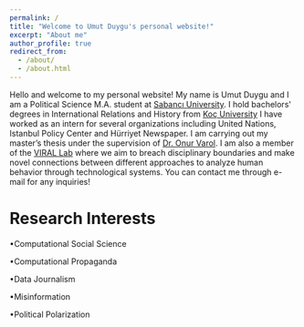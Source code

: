 ```yaml
---
permalink: /
title: "Welcome to Umut Duygu's personal website!"
excerpt: "About me"
author_profile: true
redirect_from: 
  - /about/
  - /about.html
---
```


Hello and welcome to my personal website! My name is Umut Duygu and I am a Political Science M.A. student at [Sabancı University](https://www.sabanciuniv.edu/en). I hold bachelors' degrees in International Relations and History from [Koç University](https://www.ku.edu.tr/en/) I have worked as an intern for several organizations including United Nations, Istanbul Policy Center and Hürriyet Newspaper. I am carrying out my master’s thesis under the supervision of [Dr. Onur Varol](http://www.onurvarol.com/). I am also a member of the [VIRAL Lab](http://varollab.com/people.html) where we aim to breach disciplinary boundaries and make novel
connections between different approaches to analyze human behavior through technological systems. You can contact me through e-mail for any inquiries! 


Research Interests
======
•Computational Social Science

•Computational Propaganda 

•Data Journalism

•Misinformation

•Political Polarization

